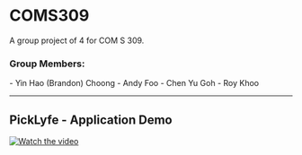 # COMS309
A group project of 4 for COM S 309. 

<h3>
Group Members:
</h3>
<p>
  - Yin Hao (Brandon) Choong
  - Andy Foo
  - Chen Yu Goh
  - Roy Khoo
</p>

---

<h2> PickLyfe - Application Demo </h2>

[![Watch the video](https://i9.ytimg.com/vi/Cqm9fOjT4_U/mq1.jpg?sqp=COC79ZMG&rs=AOn4CLArSNGGiuN2-sNGSMsNOWG_uA1ezg)](https://youtu.be/Cqm9fOjT4_U)

